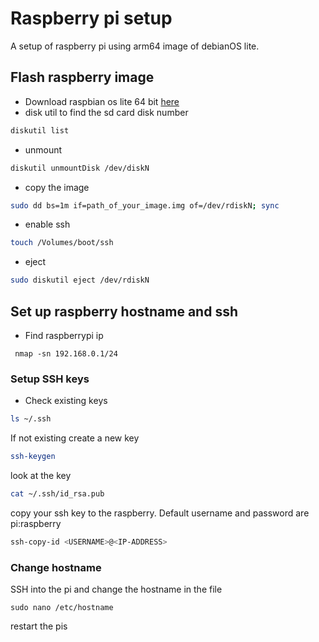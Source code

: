 # Raspberry pi setup
A setup of raspberry pi using arm64 image of debianOS lite.

## Flash raspberry image
- Download raspbian os lite 64 bit [here](https://downloads.raspberrypi.org/raspios_lite_arm64/images/raspios_lite_arm64-2020-08-24/)
- disk util to find the sd card disk number
```bash
diskutil list
```
- unmount
```bash
diskutil unmountDisk /dev/diskN
```

- copy the image
```bash
sudo dd bs=1m if=path_of_your_image.img of=/dev/rdiskN; sync
```

- enable ssh
```bash
touch /Volumes/boot/ssh
```
- eject
```bash
sudo diskutil eject /dev/rdiskN
```

## Set up raspberry hostname and ssh
- Find raspberrypi ip
```
 nmap -sn 192.168.0.1/24
```

### Setup SSH keys
- Check existing keys
```bash
ls ~/.ssh
```

If not existing create a new key
```bash
ssh-keygen
```

look at the key 
```bash
cat ~/.ssh/id_rsa.pub
```

copy your ssh key to the raspberry. Default username and password are pi:raspberry
```bash
ssh-copy-id <USERNAME>@<IP-ADDRESS>
```

### Change hostname
SSH into the pi and change the hostname in the file
```
sudo nano /etc/hostname
```

restart the pis

